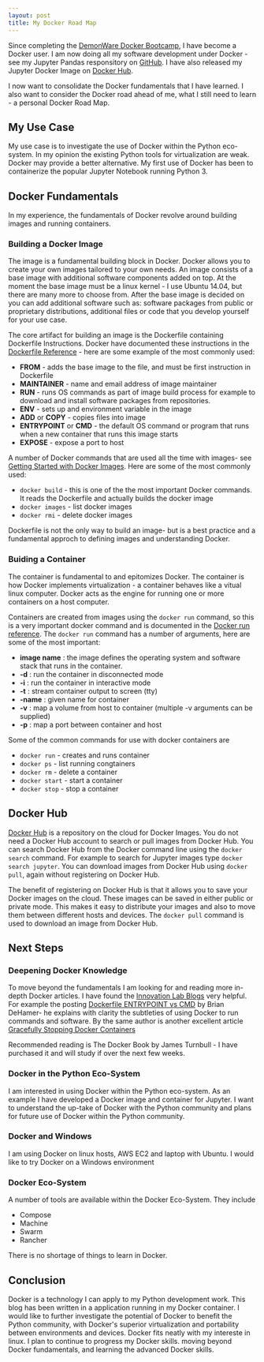 ```yaml
---
layout: post
title: My Docker Road Map 
---
```



Since completing the [DemonWare Docker Bootcamp](http://patclaffey.github.io/Docker_Bootcamp/), I have become a Docker user.  I am now doing all my software development under Docker - see my Jupyter Pandas responsitory on [GitHub](https://github.com/patclaffey/docker_jupyter).  I have also released my Jupyter Docker Image on [Docker Hub](https://hub.docker.com/r/patclaffey/jupyter_pandas/).

I now want to consolidate the Docker fundamentals that I have learned.  I also want to consider the Docker road ahead of me, what I still need to learn - a personal Docker Road Map.



## My Use Case

My use case is to investigate the use of Docker within the Python eco-system.  In my opinion the existing Python tools for virtualization are weak.  Docker may provide a better alternative.  My first use of Docker has been to containerize the popular Jupyter Notebook running Python 3.



## Docker Fundamentals

In my experience, the fundamentals of Docker revolve around building images and running containers.

### Building a Docker Image

The image is a fundamental building block in Docker.  Docker allows you to create your own images tailored to your own needs.  An image consists of a base image with additional software components added on top.  At the moment the base image must be a linux kernel - I use Ubuntu 14.04, but there are many more to choose from.
After the base image is decided on you can add  additional software such as: software packages from public or proprietary distributions,  additional files or code that you develop yourself for your use case.
        
The core artifact for building an image is the Dockerfile containing Dockerfile Instructions.  Docker have documented these instructions in the [Dockerfile Reference](https://docs.docker.com/reference/builder/)  - here are some example of the most commonly used:
* **FROM** - adds the base image to the file, and must be first instruction in Dockerfile 
* **MAINTAINER** - name and email address of image maintainer
* **RUN** - runs OS commands as part of image build process for example to download and install software packages from repositories.
* **ENV** - sets up and environment variable in the image
* **ADD** or **COPY** - copies files into image
* **ENTRYPOINT** or **CMD** - the default OS command or program that runs when a new container that runs this image starts 
* **EXPOSE** - expose a port to host

A number of Docker commands that are used all the time with images- see [Getting Started with Docker Images](https://docs.docker.com/userguide/dockerimages/).  Here are some of the most commonly used:
* `docker build` - this is one of the the most important Docker commands.  It reads the Dockerfile and actually builds the docker image
* `docker images` - list docker images
* `docker rmi` - delete docker images

Dockerfile is not the only way to build an image- but is a best practice and a fundamental approch to defining images and understanding Docker.

### Buiding a Container
The container is fundamental to and epitomizes Docker. The container is how Docker implements virtualization - a container behaves like a vitual linux computer.  Docker acts as the engine for running one or more containers on a host computer.

Containers are created from images using the `docker run` command, so this is a very important docker command and is documented in the [Docker run reference](https://docs.docker.com/reference/run/).  The  `docker run` command has a number of arguments, here are some of the most important:
* **image name**  :  the image defines the operating system and software stack that runs in the container.
* **-d**  :  run the container in disconnected mode
* **-i**  :  run the container in interactive mode
* **-t**  :  stream container output to screen (tty) 
* **-name**  : given name for container
* **-v**  :  map a volume from host to container (multiple -v arguments can be supplied)
* **-p**  :  map a port between container and host

Some of the common commands for use with docker containers are
* `docker run` - creates and runs container
* `docker ps`  - list running congtainers
* `docker rm`  - delete a container
* `docker start`  - start a container
* `docker stop`  - stop a container


   

## Docker Hub
[Docker Hub](https://hub.docker.com/) is a repository on the cloud for Docker Images.  You do not need a Docker Hub account to search or pull images from Docker Hub.  You can search Docker Hub from the Docker command line using the `docker search` command.  For example to search for Jupyter images type `docker search jupyter`.  You can download images from Docker Hub using `docker pull`, again without registering on Docker Hub.

The benefit of registering on Docker Hub is that it allows you to save your Docker images on the cloud.  These images can be saved in either public or private mode.  This makes it easy to distribute your images and also to move them between different hosts and devices.  The `docker pull` command is used to download an image from Docker Hub.
    

## Next Steps

### Deepening Docker Knowledge

To move beyond the fundamentals I am looking for and reading more in-depth Docker articles.  I have found the [Innovation Lab Blogs](https://labs.ctl.io/blog/) very helpful.  For example the posting [Dockerfile ENTRYPOINT vs CMD](https://labs.ctl.io/dockerfile-entrypoint-vs-cmd/) by Brian DeHamer- he explains with clarity the subtleties of using Docker to run commands and software.  By the same author is another excellent article [Gracefully Stopping Docker Containers](https://labs.ctl.io/gracefully-stopping-docker-containers/)

Recommended reading is The Docker Book by James Turnbull - I have purchased it and will study if over the next few weeks.

### Docker in the Python Eco-System
I am interested in using Docker within the Python eco-system.  As an example I have developed a Docker image and container for Jupyter.  I want to understand the up-take of Docker with the Python community and plans for future use of Docker within the Python community.


### Docker and Windows
I am using Docker on linux hosts, AWS EC2 and laptop with Ubuntu. I would like to try Docker on a Windows environment

### Docker Eco-System
A number of tools are available within the Docker Eco-System.  They include
* Compose
* Machine
* Swarm
* Rancher

There is no shortage of things to learn in Docker.

## Conclusion
Docker is a technology I can apply to my Python development work.  This blog has been written in a application running in my Docker container.  I would like to further investigate the potential of Docker to benefit the Python community, with Docker's superior virtualization and portability between environments and devices.  Docker fits neatly with my intereste in linux. I plan to continue to progress my Docker skills. moving beyond Docker fundamentals, and learning the advanced Docker skills.
